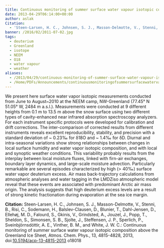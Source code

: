 ```yaml
---
title: Continuous monitoring of summer surface water vapour isotopic composition above the Greenland Ice Sheet
date: 2013-04-29T06:14:00+00:00
author: aslak
Citation:
  - 'Steen-Larsen, H. C., Johnsen, S. J., Masson-Delmotte, V., Stenni, B., Risi, C., Sodemann, H., Balslev-Clausen, D., Blunier, T., Dahl-Jensen, D., Ellehøj, M. D., Falourd, S., Gkinis, V., Grindsted, A., Jouzel, J., Popp, T., Sheldon, S., Simonsen, S. B., Sjolte, J., Steffensen, J. P., Sperlich, P., Sveinbjörnsdóttir, A. E., Vinther, B. M., and White, J. W. C.: Continuous monitoring of summer surface water vapour isotopic composition above the Greenland Ice Sheet, Atmos. Chem. Phys., 13, 4815-4828, 2013, doi:10.5194/acp-13-4815-2013 o18018'
banner: /2016/02/2011-07-02.jpg
tags:
  - deuterium
  - Greenland
  - isotope
  - NEEM
  - O18
  - water vapour
  - weather
aliases:
  - /2013/04/29/continuous-monitoring-of-summer-surface-water-vapour-isotopic-composition-above-the-greenland-ice-sheet/
  - /Home/PDFs/Announcements/continuousmonitoringofsummersurfacewatervapourisotopiccompositionabovethegreenlandicesheet
---
```

We present here surface water vapor isotopic measurements conducted from June to August~2010 at the NEEM camp, NW-Greenland (77.45° N 51.05° W, 2484 m a.s.l.). Measurements were conducted at 9 different heights from 0.1 m to 13.5 m above the snow surface using two different types of cavity-enhanced near infrared absorption spectroscopy analyzers. For each instrument specific protocols were developed for calibration and drift corrections.  <!--more--> The inter-comparison of corrected results from different instruments reveals excellent reproducibility, stability, and precision with a standard deviation of ~ 0.23‰ for δ18O and ~ 1.4‰ for δD. Diurnal and intra-seasonal variations show strong relationships between changes in local surface humidity and water vapor isotopic composition, and with local and synoptic weather conditions. This variability probably results from the interplay between local moisture fluxes, linked with firn-air exchanges, boundary layer dynamics, and large-scale moisture advection. Particularly remarkable are several episodes characterized by high (> 40‰) surface water vapor deuterium excess. Air mass back-trajectory calculations from atmospheric analyses and water tagging in the LMDZiso atmospheric model reveal that these events are associated with predominant Arctic air mass origin. The analysis suggests that high deuterium excess levels are a result of strong kinetic fractionation during evaporation at the sea ice margin.

**Citation:** Steen-Larsen, H. C., Johnsen, S. J., Masson-Delmotte, V., Stenni, B., Risi, C., Sodemann, H., Balslev-Clausen, D., Blunier, T., Dahl-Jensen, D., Ellehøj, M. D., Falourd, S., Gkinis, V., Grindsted, A., Jouzel, J., Popp, T., Sheldon, S., Simonsen, S. B., Sjolte, J., Steffensen, J. P., Sperlich, P., Sveinbjörnsdóttir, A. E., Vinther, B. M., and White, J. W. C.: Continuous monitoring of summer surface water vapour isotopic composition above the Greenland Ice Sheet, Atmos. Chem. Phys., 13, 4815-4828, 2013, doi:[10.5194/acp-13-4815-2013](http://dx.doi.org/10.5194/acp-13-4815-2013) o18018
